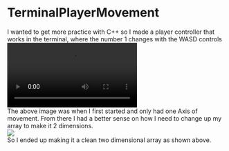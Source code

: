 # TerminalPlayerMovement
 I wanted to get more practice with C++ so I made a player controller that works in the terminal, where the number 1 changes with the WASD controls
![](https://images-ext-1.discordapp.net/external/54QxuqRQh0lxCGaUHRwwV4PZ-s0d6WyN27wkYGb_TfY/https/i.imgur.com/YUbGi6s.mp4) <br>
The above image was when I first started and only had one Axis of movement. From there I had a better sense on how I need to change up my array to make it 2 dimensions. <br>
![](https://cdn.discordapp.com/attachments/841945708780191785/841951843852615680/unknown.png) <br>
So I ended up making it a clean two dimensional array as shown above. <br>
